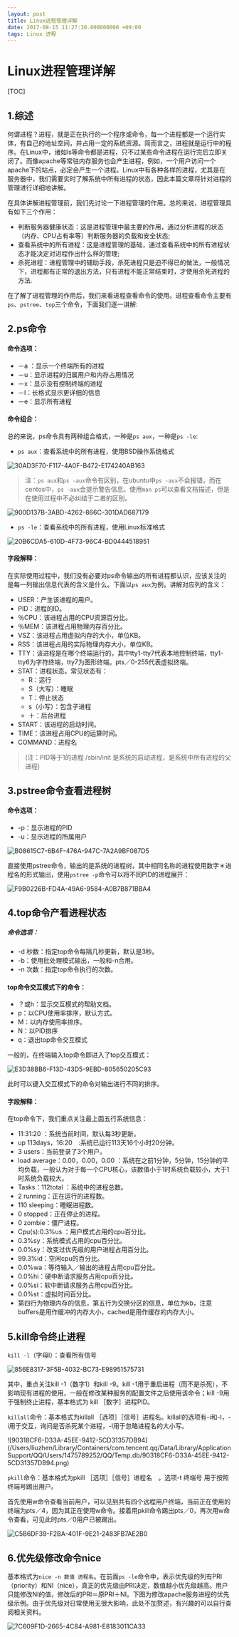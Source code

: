 ```yaml
---
layout: post
title: Linux进程管理详解
date: 2017-08-15 11:27:30.000000000 +09:00
tags: Linux 进程
---
```


# Linux进程管理详解

[TOC]

## 1.综述

​	何谓进程？进程，就是正在执行的一个程序或命令，每一个进程都是一个运行实体，有自己的地址空间，并占用一定的系统资源。简而言之，进程就是运行中的程序。在Linux中，诸如ls等命令都是进程，只不过某些命令进程在运行完后立即关闭了。而像apache等常驻内存服务也会产生进程，例如，一个用户访问一个apache下的站点，必定会产生一个进程。Linux中有各种各样的进程，尤其是在服务器中，我们需要实时了解系统中所有进程的状态，因此本篇文章将针对进程的管理进行详细地讲解。

​        在具体讲解进程管理前，我们先讨论一下进程管理的作用。总的来说，进程管理具有如下三个作用：

* 判断服务器健康状态：这是进程管理中最主要的作用，通过分析进程的状态（内存、CPU占有率等）判断服务器的负载和安全状态;
* 查看系统中的所有进程：这是进程管理的基础，通过查看系统中的所有进程状态才能决定对进程作出什么样的管理;
* 杀死进程：进程管理中的辅助手段，杀死进程只是迫不得已的做法，一般情况下，进程都有正常的退出方法，只有进程不能正常结束时，才使用杀死进程的方法.

​        在了解了进程管理的作用后，我们来看进程查看命令的使用。进程查看命令主要有`ps`、`pstree`、`top`三个命令，下面我们逐一讲解:

## 2.ps命令

#### 命令选项：

- －a ：显示一个终端所有的进程
- －u：显示进程的归属用户和内存占用情况
- －x：显示没有控制终端的进程
- －l：长格式显示更详细的信息
- －e：显示所有进程

#### 命令组合：

总的来说，ps命令具有两种组合格式，一种是`ps aux`，一种是`ps -le`:

- `ps aux`：查看系统中的所有进程，使用BSD操作系统格式

![30AD3F70-F117-4A0F-B472-E174240AB163](https://github.com/Pea-Shooter/Pea-Shooter.github.io/blob/master/images/blog/2017-08-1530AD3F70-F117-4A0F-B472-E174240AB163.png)

> 注：`ps aux`和`ps -aux`命令有区别，在ubuntu中`ps -aux`不会报错，而在centos中，`ps -aux`会提示警告信息。使用`man ps`可以查看文档描述，但是在使用过程中不必纠结于二者的区别。

![900D137B-3ABD-4262-866C-301DAD687179](https://github.com/Pea-Shooter/Pea-Shooter.github.io/raw/master/images/blog/2017-08-15/900D137B-3ABD-4262-866C-301DAD687179.png)

- `ps -le`：查看系统中的所有进程，使用Linux标准格式

![20B6CDA5-610D-4F73-96C4-BD0444518951](https://github.com/Pea-Shooter/Pea-Shooter.github.io/raw/master/images/blog/2017-08-15/20B6CDA5-610D-4F73-96C4-BD0444518951.png)

#### 字段解释：

在实际使用过程中，我们没有必要对ps命令输出的所有进程都认识，应该关注的是每一列输出信息代表的含义是什么。下面以`ps aux`为例，讲解对应列的含义：

- USER：产生该进程的用户。
- PID：进程的ID。
- ％CPU：该进程占用的CPU资源百分比。
- ％MEM：该进程占用物理内存百分比。
- VSZ：该进程占用虚拟内存的大小，单位KB。
- RSS：该进程占用的实际物理内存大小，单位KB。
- TTY：该进程是在哪个终端运行的，其中tty1-tty7代表本地控制终端，tty1-tty6为字符终端，tty7为图形终端。pts／0-255代表虚拟终端。
- STAT：进程状态。常见状态有：
  - R：运行
  - S（大写）：睡眠
  - T：停止状态
  - s（小写）：包含子进程
  - ＋：后台进程
- START：该进程的启动时间。
- TIME：该进程占用CPU的运算时间。
- COMMAND：进程名

> (注：PID等于1的进程 /sbin/init 是系统的启动进程，是系统中所有进程的父进程)

## 3.pstree命令查看进程树

#### 命令选项：

- -p：显示进程的PID
- -u：显示进程的所属用户

![B08615C7-6B4F-476A-947C-7A2A9BF087D5](https://github.com/Pea-Shooter/Pea-Shooter.github.io/raw/master/images/blog/B08615C7-6B4F-476A-947C-7A2A9BF087D5.png)

直接使用pstree命令，输出的是系统的进程树，其中相同名称的进程使用数字＊进程名的形式输出，使用`pstree -p`命令可以将不同PID的进程展开：

![F9B0226B-FD4A-49A6-9584-A0B7B871BBA4](https://github.com/Pea-Shooter/Pea-Shooter.github.io/raw/master/images/blog/F9B0226B-FD4A-49A6-9584-A0B7B871BBA4.png)

## 4.top命令产看进程状态

##### 命令选项：

- -d 秒数：指定top命令每隔几秒更新，默认是3秒。
- -b：使用批处理模式输出，一般和-n合用。
- -n 次数：指定top命令执行的次数。

#### top命令交互模式下的命令：

- ？或h：显示交互模式的帮助文档。
- p：以CPU使用率排序，默认方式。
- M：以内存使用率排序。　　　
- N：以PID排序
- q：退出top命令交互模式

一般的，在终端输入top命令即进入了top交互模式：

![E3D38BB6-F13D-43D5-9EBD-805650205C93](https://github.com/Pea-Shooter/Pea-Shooter.github.io/raw/master/images/blog/E3D38BB6-F13D-43D5-9EBD-805650205C93.png)

此时可以键入交互模式下的命令对输出进行不同的排序。

#### 字段解释：

在top命令下，我们重点关注最上面五行系统信息：

- 11:31:20 ：系统当前时间，默认每3秒更新。
- up 113days，16:20　:系统已运行113天16个小时20分钟。
- 3 users：当前登录了3个用户。
- load average：0.00，0.00，0.00 ：系统在之前1分钟，5分钟，15分钟的平均负载，一般认为对于每一个CPU核心，该数值小于1时系统负载较小，大于1时系统负载较大。
- Tasks：112total ：系统中的进程总数。
- 2 running：正在运行的进程数。
- 110 sleeping：睡眠进程数。
- 0 stopped：正在停止的进程。
- 0 zombie：僵尸进程。
- Cpu(s):0.3%us ：用户模式占用的cpu百分比。
- 0.3%sy：系统模式占用的cpu百分比。
- 0.0%sy：改变过优先级的用户进程占用百分比。
- 99.3%id：空闲cpu的百分比。
- 0.0%wa：等待输入／输出的进程占用cpu百分比。
- 0.0%hi：硬中断请求服务占用cpu百分比。
- 0.0%si：软中断请求服务占用cpu百分比。
- 0.0%st：虚拟时间百分比。
- 第四行为物理内存的信息，第五行为交换分区的信息，单位为kb，注意buffers是用作缓冲的内存大小，cached是用作缓存的内存大小。

## 5.kill命令终止进程

`kill -l`（字母l）：查看所有信号

![856E8317-3F5B-4032-BC73-E98951575731](https://github.com/Pea-Shooter/Pea-Shooter.github.io/raw/master/images/blog/856E8317-3F5B-4032-BC73-E98951575731.png)

其中，重点关注kill -1（数字1）和kill -9。kill -1用于重启进程（而不是杀死），不影响现有进程的使用，一般在修改某种服务的配置文件之后使用该命令；kill -9用于强制终止进程，基本格式为 kill ［数字］进程PID。

`killall`命令：基本格式为killall ［选项］［信号］进程名。killall的选项有-i和-I，-i用于交互，询问是否杀死某个进程，-I用于忽略进程名的大小写。

![90318CF6-D33A-45EE-9412-5CD31357DB94](/Users/liuzhen/Library/Containers/com.tencent.qq/Data/Library/Application Support/QQ/Users/1475789252/QQ/Temp.db/90318CF6-D33A-45EE-9412-5CD31357DB94.png)

`pkill`命令：基本格式为pkill ［选项］［信号］进程名　。选项-t 终端号 用于按照终端号踢出用户。

首先使用w命令查看当前用户，可以见到共有四个远程用户终端，当前正在使用的终端为pts／4，因为其正在使用w命令。接着用pkill命令踢出pts／0，再次用w命令查看，可见此时pts／0用户已被踢出。

![C5B6DF39-F2BA-401F-9E21-2483FB7AE2B0](https://github.com/Pea-Shooter/Pea-Shooter.github.io/raw/master/images/blog/C5B6DF39-F2BA-401F-9E21-2483FB7AE2B0.png)

## 6.优先级修改命令nice

基本格式为`nice -n 数值 进程名`。在前面`ps -le`命令中，表示优先级的列有PRI（priority）和NI（nice），真正的优先级由PRI决定，数值越小优先级越高。用户只能修改NI的值，修改后的PRI＝原PRI＋NI。下图为修改apache服务进程的优先级示例。由于优先级对日常使用无很大影响，此处不加赘述，有兴趣的可以自行查阅相关资料。

![7C609F1D-2665-4C84-A981-E8183011CA33](https://github.com/Pea-Shooter/Pea-Shooter.github.io/raw/master/images/blog/7C609F1D-2665-4C84-A981-E8183011CA33.png)

